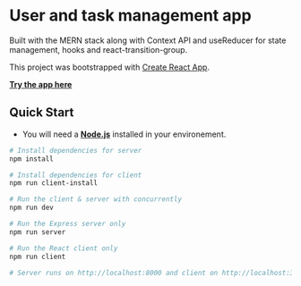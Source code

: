 # User and task management app

Built with the MERN stack along with Context API and useReducer for state management, hooks and react-transition-group.

This project was bootstrapped with [Create React App](https://github.com/facebook/create-react-app).

<a href="https://management-app-anael-dev.herokuapp.com/" target="_blank">**Try the app here**</a>

## Quick Start

- You will need a <a href="https://nodejs.org/en/download/" target="_blank">**Node.js**</a> installed in your environement.

```bash
# Install dependencies for server
npm install

# Install dependencies for client
npm run client-install

# Run the client & server with concurrently
npm run dev

# Run the Express server only
npm run server

# Run the React client only
npm run client

# Server runs on http://localhost:8000 and client on http://localhost:3000
```
